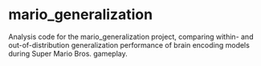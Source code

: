 # mario_generalization
Analysis code for the mario_generalization project, comparing within- and out-of-distribution generalization performance of brain encoding models during Super Mario Bros. gameplay.
